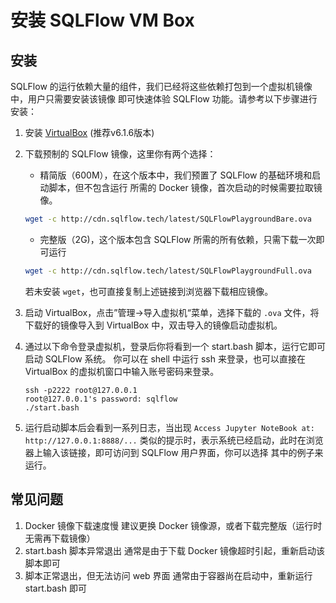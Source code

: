 # 安装 SQLFlow VM Box

## 安装
SQLFlow 的运行依赖大量的组件，我们已经将这些依赖打包到一个虚拟机镜像中，用户只需要安装该镜像
即可快速体验 SQLFlow 功能。请参考以下步骤进行安装：

1. 安装 [VirtualBox](https://www.virtualbox.org/wiki/Downloads) (推荐v6.1.6版本)
1. 下载预制的 SQLFlow 镜像，这里你有两个选择：
    * 精简版（600M），在这个版本中，我们预置了 SQLFlow 的基础环境和启动脚本，但不包含运行
    所需的 Docker 镜像，首次启动的时候需要拉取镜像。
    ```bash
    wget -c http://cdn.sqlflow.tech/latest/SQLFlowPlaygroundBare.ova
    ```
    * 完整版（2G)，这个版本包含 SQLFlow 所需的所有依赖，只需下载一次即可运行
    ```bash
    wget -c http://cdn.sqlflow.tech/latest/SQLFlowPlaygroundFull.ova
    ```
    若未安装 `wget`，也可直接复制上述链接到浏览器下载相应镜像。

1. 启动 VirtualBox，点击”管理->导入虚拟机“菜单，选择下载的 `.ova` 文件，将下载好的镜像导入到
    VirtualBox 中，双击导入的镜像启动虚拟机。
1. 通过以下命令登录虚拟机，登录后你将看到一个 start.bash 脚本，运行它即可启动 SQLFlow 系统。
    你可以在 shell 中运行 ssh 来登录，也可以直接在 VirtualBox 的虚拟机窗口中输入账号密码来登录。
    ```
    ssh -p2222 root@127.0.0.1
    root@127.0.0.1's password: sqlflow
    ./start.bash
    ```
1. 运行启动脚本后会看到一系列日志，当出现 `Access Jupyter NoteBook at: http://127.0.0.1:8888/...`
    类似的提示时，表示系统已经启动，此时在浏览器上输入该链接，即可访问到 SQLFlow 用户界面，你可以选择
    其中的例子来运行。

## 常见问题

1. Docker 镜像下载速度慢
    建议更换 Docker 镜像源，或者下载完整版（运行时无需再下载镜像）
1. start.bash 脚本异常退出
    通常是由于下载 Docker 镜像超时引起，重新启动该脚本即可
1. 脚本正常退出，但无法访问 web 界面
    通常由于容器尚在启动中，重新运行 start.bash 即可